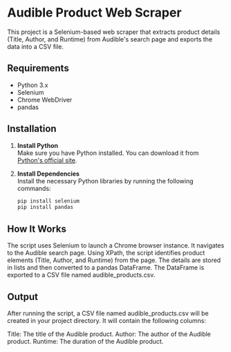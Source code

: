 # Audible Product Web Scraper

This project is a Selenium-based web scraper that extracts product details (Title, Author, and Runtime) from Audible's search page and exports the data into a CSV file.

## Requirements

- Python 3.x
- Selenium
- Chrome WebDriver
- pandas

## Installation

1. **Install Python**  
   Make sure you have Python installed. You can download it from [Python's official site](https://www.python.org/).

2. **Install Dependencies**  
   Install the necessary Python libraries by running the following commands:

   ```bash
   pip install selenium
   pip install pandas

## How It Works

The script uses Selenium to launch a Chrome browser instance.
It navigates to the Audible search page.
Using XPath, the script identifies product elements (Title, Author, and Runtime) from the page.
The details are stored in lists and then converted to a pandas DataFrame.
The DataFrame is exported to a CSV file named audible_products.csv.

## Output
After running the script, a CSV file named audible_products.csv will be created in your project directory. It will contain the following columns:

Title: The title of the Audible product.
Author: The author of the Audible product.
Runtime: The duration of the Audible product.
